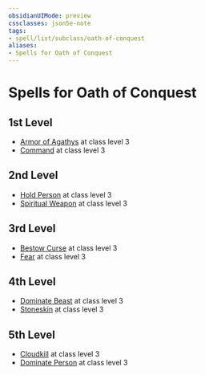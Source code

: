 ```yaml
---
obsidianUIMode: preview
cssclasses: json5e-note
tags:
- spell/list/subclass/oath-of-conquest
aliases:
- Spells for Oath of Conquest
---
```

# Spells for Oath of Conquest

## 1st Level

- [Armor of Agathys](/3-Mechanics/CLI/spells/armor-of-agathys-xphb.md "XPHB") at class level 3
- [Command](/3-Mechanics/CLI/spells/command-xphb.md "XPHB") at class level 3

## 2nd Level

- [Hold Person](/3-Mechanics/CLI/spells/hold-person-xphb.md "XPHB") at class level 3
- [Spiritual Weapon](/3-Mechanics/CLI/spells/spiritual-weapon-xphb.md "XPHB") at class level 3

## 3rd Level

- [Bestow Curse](/3-Mechanics/CLI/spells/bestow-curse-xphb.md "XPHB") at class level 3
- [Fear](/3-Mechanics/CLI/spells/fear-xphb.md "XPHB") at class level 3

## 4th Level

- [Dominate Beast](/3-Mechanics/CLI/spells/dominate-beast-xphb.md "XPHB") at class level 3
- [Stoneskin](/3-Mechanics/CLI/spells/stoneskin-xphb.md "XPHB") at class level 3

## 5th Level

- [Cloudkill](/3-Mechanics/CLI/spells/cloudkill-xphb.md "XPHB") at class level 3
- [Dominate Person](/3-Mechanics/CLI/spells/dominate-person-xphb.md "XPHB") at class level 3